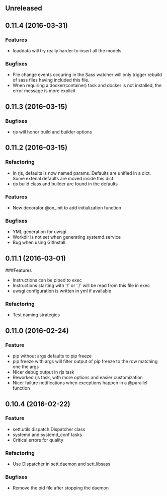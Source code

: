 ## Unreleased

## 0.11.4 (2016-03-31)

### Features

- loaddata will try really harder to insert all the models

### Bugfixes

- File change events occuring in the Sass watcher will only trigger rebuild of
  sass files having included this file.
- When requiring a docker(container) task and docker is not installed, the
  error message is more explicit

## 0.11.3 (2016-03-15)

### Bugfixes

- rjs will honor build and builder options

## 0.11.2 (2016-03-15)

### Refactoring

- In rjs, defaults is now named params. Defaults are unified in a dict. Some
  extenal defaults are moved inside this dict.
- rjs build class and builder are found in the defaults

### Features

- New decorator @on_init to add initialization function

### Bugfixes

- YML generation for uwsgi
- Workdir is not set when generating systemd.service
- Bug when using GitInstall

## 0.11.1 (2016-03-01)

###Features

- Instructions can be piped to exec
- Instructions starting with '/' or './' will be read from this file in exec
- uwsgi configuration is written in yml if available

### Refactoring

- Test naming strategies

## 0.11.0 (2016-02-24)

### Feature

- pip without args defaults to pip freeze
- pip freeze with args will filter output of pip freeze to the row matching one
  the args
- Nicer debug output in rjs task
- Reworked rjs task, with more options and easier customization
- Nicer failure notifications when exceptions happen in a @parallel function



## 0.10.4 (2016-02-22)

### Feature
- sett.utils.dispatch.Dispatcher class
- systemd and systemd_conf tasks
- Critical errors for quality

### Refactoring
- Use Dispatcher in sett.daemon and sett.libsass

### Bugfixes
- Remove the pid file after stopping the daemon
